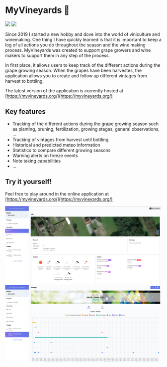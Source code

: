 # MyVineyards 🍇
![](https://img.shields.io/badge/Ionic-3880FF?style=for-the-badge&logo=ionic&logoColor=white) ![](https://img.shields.io/github/last-commit/janssenbrm/winery?style=for-the-badge)

Since 2019 I started a new hobby and dove into the world of viniculture and winemaking. One thing I have quickly learned is that it is important to keep a log of all actions you do throughout the season and the wine making process. MyVineyards was created to support grape growers and wine makers to support them in any step of the process.

In first place, it allows users to keep track of the different actions during the grape growing season. When the grapes have been harvestes, the application allows you to create and follow up different vintages from harvest to bottling.

The latest version of the application is currently hosted at [https://myvineyards.org/](https://myvineyards.org/)

## Key features
* Tracking of the different actions during the grape growing season such as planting, pruning, fertilization, growing stages, general observations, ...
* Tracking of vintages from harvest until bottling
* Historical and predicted meteo information
* Statistics to compare different growing seasons
* Warning alerts on freeze events
* Note taking capabilities
* ...

## Try it yourself!
Feel free to play around in the online application at [https://myvineyards.org/](https://myvineyards.org/)

![](https://github.com/JanssenBrm/vineyards/blob/master/screenshots/info.jpg?raw=true)
![](https://github.com/JanssenBrm/vineyards/blob/master/screenshots/vinetage.png?raw=true)

